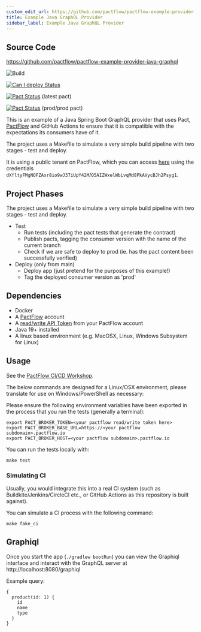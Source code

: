 ```yaml
---
custom_edit_url: https://github.com/pactflow/pactflow-example-provider-java-graphql/edit/main/README.md
title: Example Java GraphQL Provider
sidebar_label: Example Java GraphQL Provider
---
```


<!-- This file has been synced from the pactflow/pactflow-example-provider-java-graphql repository. Please do not edit it directly. The URL of the source file can be found in the custom_edit_url value above -->

## Source Code

https://github.com/pactflow/pactflow-example-provider-java-graphql


![Build](https://github.com/pactflow/example-provider-springboot/workflows/Build/badge.svg)

[![Can I deploy Status](https://test.pactflow.io/pacticipants/pactflow-example-provider-java-graphql/branches/main/latest-version/can-i-deploy/to-environment/production/badge.svg)](https://test.pactflow.io/overview/provider/pactflow-example-provider-java-graphql/consumer/pactflow-example-consumer-java-junit)

[![Pact Status](https://test.pactflow.io/pacts/provider/pactflow-example-provider-java-graphql/consumer/pactflow-example-consumer-java-junit/latest/badge.svg)](https://test.pactflow.io/pacts/provider/pactflow-example-provider-java-graphql/consumer/pactflow-example-consumer-java-junit/latest) (latest pact)

[![Pact Status](https://test.pactflow.io/pacts/provider/pactflow-example-provider-java-graphql/consumer/pactflow-example-consumer-java-junit/latest/prod/badge.svg)](https://test.pactflow.io/pacts/provider/pactflow-example-provider-java-graphql/consumer/pactflow-example-consumer-java-junit/latest/prod) (prod/prod pact)


This is an example of a Java Spring Boot GraphQL provider that uses Pact, [PactFlow](https://pactflow.io) and GitHub Actions to ensure that it is compatible with the expectations its consumers have of it.

The project uses a Makefile to simulate a very simple build pipeline with two stages - test and deploy.

It is using a public tenant on PactFlow, which you can access [here](https://test.pactflow.io) using the credentials `dXfltyFMgNOFZAxr8io9wJ37iUpY42M`/`O5AIZWxelWbLvqMd8PkAVycBJh2Psyg1`.

## Project Phases

The project uses a Makefile to simulate a very simple build pipeline with two stages - test and deploy.

- Test
  - Run tests (including the pact tests that generate the contract)
  - Publish pacts, tagging the consumer version with the name of the current branch
  - Check if we are safe to deploy to prod (ie. has the pact content been successfully verified)
- Deploy (only from main)
  - Deploy app (just pretend for the purposes of this example!)
  - Tag the deployed consumer version as 'prod'

## Dependencies

- Docker
- A [PactFlow](https://pactflow.io) account
- A [read/write API Token](https://docs.pactflow.io/#configuring-your-api-token) from your PactFlow account
- Java 19+ installed
- A linux based environment (e.g. MacOSX, Linux, Windows Subsystem for Linux)

## Usage

See the [PactFlow CI/CD Workshop](https://github.com/pactflow/ci-cd-workshop).

The below commands are designed for a Linux/OSX environment, please translate for use on Windows/PowerShell as necessary:

Please ensure the following environment variables have been exported in the process that you run the tests (generally a terminal):

```
export PACT_BROKER_TOKEN=<your pactflow read/write token here>
export PACT_BROKER_BASE_URL=https://<your pactflow subdomain>.pactflow.io
export PACT_BROKER_HOST=<your pactflow subdomain>.pactflow.io
```

You can run the tests locally with:

```
make test
```

### Simulating CI

Usually, you would integrate this into a real CI system (such as Buildkite/Jenkins/CircleCI etc., or GitHub Actions as this repository is built against).

You can simulate a CI process with the following command:

```
make fake_ci
```

## Graphiql 

Once you start the app (`./gradlew bootRun`) you can view the Graphiql interface and interact with the GraphQL server at http://localhost:8080/graphiql


Example query:
```gql
{
  product(id: 1) {
    id
    name
    type
  }
}
```
